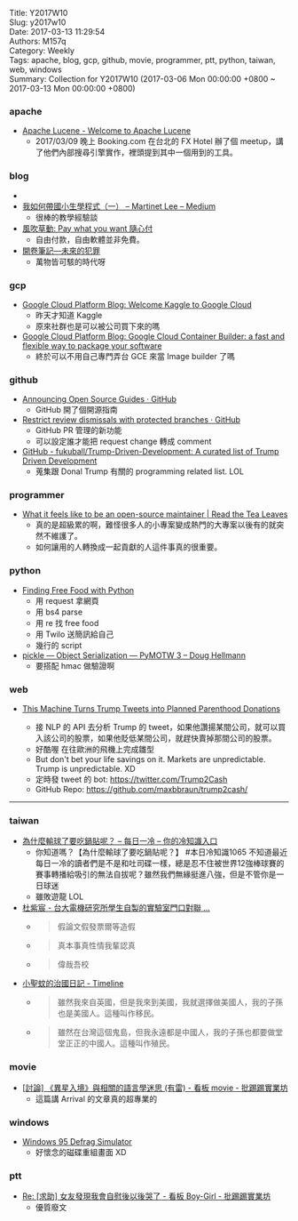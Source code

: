 Title: Y2017W10  
Slug: y2017w10  
Date: 2017-03-13 11:29:54  
Authors: M157q  
Category: Weekly  
Tags: apache, blog, gcp, github, movie, programmer, ptt, python, taiwan, web, windows  
Summary: Collection for Y2017W10 (2017-03-06 Mon 00:00:00 +0800 ~ 2017-03-13 Mon 00:00:00 +0800)  
  
  
  
### apache  
  
+ [Apache Lucene - Welcome to Apache Lucene](http://lucene.apache.org/)  
    + 2017/03/09 晚上 Booking.com 在台北的 FX Hotel 辦了個 meetup，講了他們內部搜尋引擎實作，裡頭提到其中一個用到的工具。  
  
  
### blog  
  
+ [](http://jacky.seezone.net/2017/03/09/8657/)  
+ [我如何帶國小生學程式（一） – Martinet Lee – Medium](https://medium.com/@martinetlee/programming-k6-1-c89a349433a7#.j0gu2htsx)  
    + 很棒的教學經驗談  
+ [風吹草動: Pay what you want 隨心付](http://breezymove.blogspot.tw/2017/02/pay-what-you-want.html)  
    + 自由付款，自由軟體並非免費。  
+ [開卷筆記—未來的犯罪](http://jacky.seezone.net/2017/02/10/8644/)  
    + 萬物皆可駭的時代呀  
  
  
### gcp  
  
+ [Google Cloud Platform Blog: Welcome Kaggle to Google Cloud](https://cloudplatform.googleblog.com/2017/03/welcome-Kaggle-to-Google-Cloud.html)  
    + 昨天才知道 Kaggle  
    + 原來社群也是可以被公司買下來的嗎  
+ [Google Cloud Platform Blog: Google Cloud Container Builder: a fast and flexible way to package your software](https://cloudplatform.googleblog.com/2017/03/Google-Cloud-Container-Builder-a-fast-and-flexible-way-to-package-your-software.html)  
    + 終於可以不用自己專門弄台 GCE 來當 Image builder 了嗎  
  
  
### github  
  
+ [Announcing Open Source Guides · GitHub](https://github.com/blog/2318-announcing-open-source-guides)  
    + GitHub 開了個開源指南  
+ [Restrict review dismissals with protected branches · GitHub](https://github.com/blog/2330-restrict-review-dismissals-with-protected-branches)  
    + GitHub PR 管理的新功能  
    + 可以設定誰才能把 request change 轉成 comment  
+ [GitHub - fukuball/Trump-Driven-Development: A curated list of Trump Driven Development](https://github.com/fukuball/Trump-Driven-Development)  
    + 蒐集跟 Donal Trump 有關的 programming related list. LOL  
  
  
### programmer  
  
+ [What it feels like to be an open-source maintainer | Read the Tea Leaves](https://nolanlawson.com/2017/03/05/what-it-feels-like-to-be-an-open-source-maintainer/)  
    + 真的是超級累的啊，難怪很多人的小專案變成熱門的大專案以後有的就突然不維護了。  
    + 如何讓用的人轉換成一起貢獻的人這件事真的很重要。  
  
  
### python  
  
+ [Finding Free Food with Python](http://jamesbvaughan.com/python-twilio-scraping/)  
    + 用 request 拿網頁  
    + 用 bs4 parse  
    + 用 re 找 free food  
    + 用 Twilo 送簡訊給自己  
    + 幾行的 script  
+ [pickle — Object Serialization — PyMOTW 3 – Doug Hellmann](https://doughellmann.com/blog/2017/03/06/pickle-object-serialization-pymotw-3/)  
    + 要搭配 hmac 做驗證啊  
  
  
### web  
  
+ [This Machine Turns Trump Tweets into Planned Parenthood Donations](https://medium.com/@maxbraun/this-machine-turns-trump-tweets-into-planned-parenthood-donations-4ece8301e722#.l7mkevq90)  
  
    + 接 NLP 的 API 去分析 Trump 的 tweet，如果他讚揚某間公司，就可以買入該公司的股票，如果他貶低某間公司，就趕快賣掉那間公司的股票。  
    + 好酷喔 在往歐洲的飛機上完成雛型  
    + But don't bet your life savings on it. Markets are unpredictable. Trump is unpredictable. XD  
    + 定時發 tweet 的 bot: <https://twitter.com/Trump2Cash>  
    + GitHub Repo: <https://github.com/maxbbraun/trump2cash/>  
  
  
---  
  
  
### taiwan  
  
+ [為什麼輸球了要吃鍋貼呢？ – 每日一冷 – 你的冷知識入口](http://www.dailycold.tw/7401/%E7%82%BA%E4%BB%80%E9%BA%BC%E8%BC%B8%E7%90%83%E4%BA%86%E8%A6%81%E5%90%83%E9%8D%8B%E8%B2%BC%E5%91%A2%EF%BC%9F/)  
    + 你知道嗎？【為什麼輸球了要吃鍋貼呢？】 #本日冷知識1065 不知道最近每日一冷的讀者們是不是和吐司碟一樣，總是忍不住被世界12強棒球賽的賽事轉播給吸引的無法自拔呢？雖然我們無緣挺進八強，但是不管你是一日球迷  
    + 雖敗遊龍 LOL  
+ [杜紫宸 - 台大電機研究所學生自製的實驗室門口對聯 ...](https://www.facebook.com/permalink.php?story_fbid=1600114916669620&id=100000133808589)  
    + > 假論文假發票爾等造假  
    + > 真本事真性情我輩認真  
    + > 偉哉吾校  
+ [小聖蚊的治國日記 - Timeline](https://www.facebook.com/HolyMosquito/photos/a.1470258333251822.1073741828.1468466990097623/1876891482588503/?type=3&theater)  
    + > 雖然我來自英國，但是我來到美國，我就選擇做美國人，我的子孫也是美國人。這種叫作移民。  
    + > 雖然在台灣這個鬼島，但我永遠都是中國人，我的子孫也都要做堂堂正正的中國人。這種叫作殖民。  
  
  
### movie  
  
+ [[討論] 《異星入境》與相關的語言學迷思 (有雷) - 看板 movie - 批踢踢實業坊](https://www.ptt.cc/bbs/movie/M.1488729287.A.84F.html)  
    + 這篇講 Arrival 的文章真的超專業的  
  
  
### windows  
  
+ [Windows 95 Defrag Simulator](http://hultbergs.org/defrag/)  
    + 好懷念的磁碟重組畫面 XD  
  
  
### ptt  
  
+ [Re: [求助] 女友發現我會自慰後以後哭了 - 看板 Boy-Girl - 批踢踢實業坊](https://www.ptt.cc/bbs/Boy-Girl/M.1489082550.A.E2A.html)  
    + 優質廢文  
